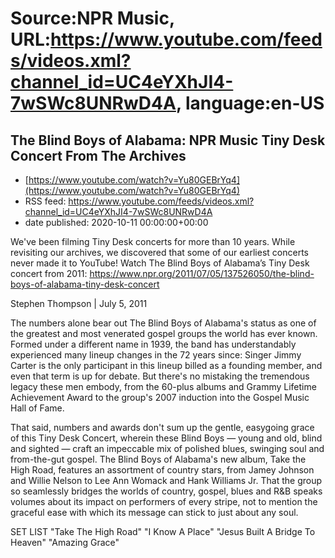 # Source:NPR Music, URL:https://www.youtube.com/feeds/videos.xml?channel_id=UC4eYXhJI4-7wSWc8UNRwD4A, language:en-US

## The Blind Boys of Alabama: NPR Music Tiny Desk Concert From The Archives
 - [https://www.youtube.com/watch?v=Yu80GEBrYq4](https://www.youtube.com/watch?v=Yu80GEBrYq4)
 - RSS feed: https://www.youtube.com/feeds/videos.xml?channel_id=UC4eYXhJI4-7wSWc8UNRwD4A
 - date published: 2020-10-11 00:00:00+00:00

We've been filming Tiny Desk concerts for more than 10 years. While revisiting our archives, we discovered that some of our earliest concerts never made it to YouTube! 
Watch The Blind Boys of Alabama’s Tiny Desk concert from 2011: https://www.npr.org/2011/07/05/137526050/the-blind-boys-of-alabama-tiny-desk-concert

Stephen Thompson | July 5, 2011

The numbers alone bear out The Blind Boys of Alabama's status as one of the greatest and most venerated gospel groups the world has ever known. Formed under a different name in 1939, the band has understandably experienced many lineup changes in the 72 years since: Singer Jimmy Carter is the only participant in this lineup billed as a founding member, and even that term is up for debate. But there's no mistaking the tremendous legacy these men embody, from the 60-plus albums and Grammy Lifetime Achievement Award to the group's 2007 induction into the Gospel Music Hall of Fame.

That said, numbers and awards don't sum up the gentle, easygoing grace of this Tiny Desk Concert, wherein these Blind Boys — young and old, blind and sighted — craft an impeccable mix of polished blues, swinging soul and from-the-gut gospel. The Blind Boys of Alabama's new album, Take the High Road, features an assortment of country stars, from Jamey Johnson and Willie Nelson to Lee Ann Womack and Hank Williams Jr. That the group so seamlessly bridges the worlds of country, gospel, blues and R&B speaks volumes about its impact on performers of every stripe, not to mention the graceful ease with which its message can stick to just about any soul.

SET LIST
"Take The High Road"
"I Know A Place"
"Jesus Built A Bridge To Heaven"
"Amazing Grace"

